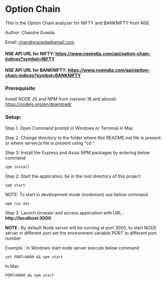 # **Option Chain**

This is the Option Chain analyzer for NIFTY and BANKNIFTY from NSE

Author: Chandre Gowda

Email: chandregowda@gmail.com

#### NSE API URL for **NIFTY**: https://www.nseindia.com/api/option-chain-indices?symbol=NIFTY

#### NSE API URL for **BANKNIFTY**: https://www.nseindia.com/api/option-chain-indices?symbol=BANKNIFTY

### Prerequisite

Install NODE JS and NPM from (version 16 and above): https://nodejs.org/en/download/

### Setup:

Step 1. Open Command prompt in Windows or Terminal in Mac

Step 2. Change directory to the folder where this README.md file is present or where server.js file is present using "cd <folder path>"

Step 3: Install the Express and Axios NPM packages by entering below command

`npm install`

Step 2: Start the application, be in the root directory of this project

`npm start`

NOTE: To start in development mode (nodemon) use below command

`npm run dev`

Step 3: Launch browser and access application with URL : **http://localhost:3000**

**NOTE** : By default Node server will be running at port 3000, to start NODE server in different port set the environment variable PORT to different port number

Example : In Windows start node server execute below command

`set PORT=8080 && npm start`

In Mac

`PORT=8080 && npm start`
